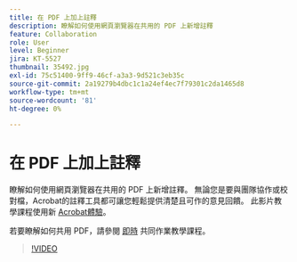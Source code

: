 ```yaml
---
title: 在 PDF 上加上註釋
description: 瞭解如何使用網頁瀏覽器在共用的 PDF 上新增註釋
feature: Collaboration
role: User
level: Beginner
jira: KT-5527
thumbnail: 35492.jpg
exl-id: 75c51400-9ff9-46cf-a3a3-9d521c3eb35c
source-git-commit: 2a19279b4dbc1c1a24ef4ec7f79301c2da1465d8
workflow-type: tm+mt
source-wordcount: '81'
ht-degree: 0%

---
```


# 在 PDF 上加上註釋

瞭解如何使用網頁瀏覽器在共用的 PDF 上新增註釋。 無論您是要與團隊協作或校對檔，Acrobat的註釋工具都可讓您輕鬆提供清楚且可作的意見回饋。 此影片教學課程使用新 [Acrobat體驗](new-workspace.md)。

若要瞭解如何共用 PDF，請參閱 [即時](collaborate.md) 共同作業教學課程。

>[!VIDEO](https://video.tv.adobe.com/v/35492?quality=12&learn=on&hidetitle=true)
